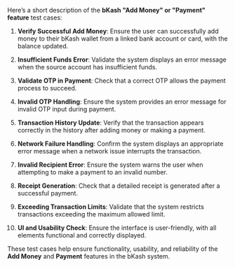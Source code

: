 Here’s a short description of the **bKash "Add Money" or "Payment" feature** test cases:

1. **Verify Successful Add Money**: Ensure the user can successfully add money to their bKash wallet from a linked bank account or card, with the balance updated.

2. **Insufficient Funds Error**: Validate the system displays an error message when the source account has insufficient funds.

3. **Validate OTP in Payment**: Check that a correct OTP allows the payment process to succeed.

4. **Invalid OTP Handling**: Ensure the system provides an error message for invalid OTP input during payment.

5. **Transaction History Update**: Verify that the transaction appears correctly in the history after adding money or making a payment.

6. **Network Failure Handling**: Confirm the system displays an appropriate error message when a network issue interrupts the transaction.

7. **Invalid Recipient Error**: Ensure the system warns the user when attempting to make a payment to an invalid number.

8. **Receipt Generation**: Check that a detailed receipt is generated after a successful payment.

9. **Exceeding Transaction Limits**: Validate that the system restricts transactions exceeding the maximum allowed limit.

10. **UI and Usability Check**: Ensure the interface is user-friendly, with all elements functional and correctly displayed.

These test cases help ensure functionality, usability, and reliability of the **Add Money** and **Payment** features in the bKash system.
